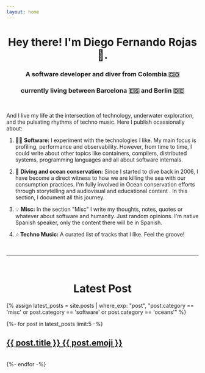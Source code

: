 ```yaml
---
layout: home
---
```


<div align="center" markdown="1">

# Hey there! I'm Diego Fernando Rojas 👋.

### A software developer and diver from Colombia 🇨🇴
### currently living between Barcelona 🇪🇸 and Berlin 🇩🇪
<br>

</div>

<div class="home-paragraph"  markdown="1">

And I live my life at the intersection of technology, underwater exploration, and the pulsating rhythms of techno music. Here I publish ocassionally about:

1. 👨‍💻 **Software:** I experiment with the technologies I like. My main focus is profiling, performance and observability. However, from time to time, I could write about other topics like containers, compilers, distributed systems, programming languages and all about software internals.

2. 🐋 **Diving and ocean conservation:** Since I started to dive back in 2006, I have become a direct witness to how we are killing the sea with our consumption practices. I'm fully involved in Ocean conservation efforts through storytelling and audiovisual and educational content . In this section, I document all this journey.

3. 💡 **Misc:** In the section "Misc" I write my thoughts, notes, quotes or whatever about software and humanity. Just random opinions. I'm native Spanish speaker, only the content there will be in Spanish.

4. 🎶 **Techno Music:** A curated list of tracks that I like. Feel the groove!

<div align="center" markdown="1">
<br>
<hr>
<br>

# Latest Post

</div>

{% assign latest_posts = site.posts | where_exp: "post", "post.category == 'misc' or post.category == 'software' or post.category == 'oceans'" %}
<div class="container"  markdown="1">
{%- for post in latest_posts limit:5 -%}
  <div class="row">
    <div class="col-md-12">
      <h2 class="post-title-list">
      <a href="{{post.url | absolute_url }}">
        {{ post.title }} {{ post.emoji }}
        </a>
      </h2>
      <br>
    </div>
{%- endfor -%}
</div>
